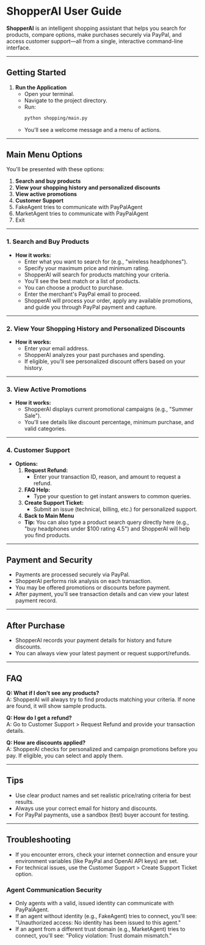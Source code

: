 # ShopperAI User Guide

**ShopperAI** is an intelligent shopping assistant that helps you search for products, compare options, make purchases securely via PayPal, and access customer support—all from a single, interactive command-line interface.

---

## Getting Started

1. **Run the Application**
   - Open your terminal.
   - Navigate to the project directory.
   - Run:
     ```bash
     python shopping/main.py
     ```
   - You'll see a welcome message and a menu of actions.

---

## Main Menu Options

You'll be presented with these options:

1. **Search and buy products**
2. **View your shopping history and personalized discounts**
3. **View active promotions**
4. **Customer Support**
5. FakeAgent tries to communicate with PayPalAgent
6. MarketAgent tries to communicate with PayPalAgent
7. Exit

---

### 1. Search and Buy Products

- **How it works:**
  - Enter what you want to search for (e.g., "wireless headphones").
  - Specify your maximum price and minimum rating.
  - ShopperAI will search for products matching your criteria.
  - You'll see the best match or a list of products.
  - You can choose a product to purchase.
  - Enter the merchant's PayPal email to proceed.
  - ShopperAI will process your order, apply any available promotions, and guide you through PayPal payment and capture.

---

### 2. View Your Shopping History and Personalized Discounts

- **How it works:**
  - Enter your email address.
  - ShopperAI analyzes your past purchases and spending.
  - If eligible, you'll see personalized discount offers based on your history.

---

### 3. View Active Promotions

- **How it works:**
  - ShopperAI displays current promotional campaigns (e.g., "Summer Sale").
  - You'll see details like discount percentage, minimum purchase, and valid categories.

---

### 4. Customer Support

- **Options:**
  1. **Request Refund:**
     - Enter your transaction ID, reason, and amount to request a refund.
  2. **FAQ Help:**
     - Type your question to get instant answers to common queries.
  3. **Create Support Ticket:**
     - Submit an issue (technical, billing, etc.) for personalized support.
  4. **Back to Main Menu**
  - **Tip:** You can also type a product search query directly here (e.g., "buy headphones under $100 rating 4.5") and ShopperAI will help you find products.

---

## Payment and Security

- Payments are processed securely via PayPal.
- ShopperAI performs risk analysis on each transaction.
- You may be offered promotions or discounts before payment.
- After payment, you'll see transaction details and can view your latest payment record.

---

## After Purchase

- ShopperAI records your payment details for history and future discounts.
- You can always view your latest payment or request support/refunds.

---

## FAQ

**Q: What if I don't see any products?**  
A: ShopperAI will always try to find products matching your criteria. If none are found, it will show sample products.

**Q: How do I get a refund?**  
A: Go to Customer Support > Request Refund and provide your transaction details.

**Q: How are discounts applied?**  
A: ShopperAI checks for personalized and campaign promotions before you pay. If eligible, you can select and apply them.

---

## Tips

- Use clear product names and set realistic price/rating criteria for best results.
- Always use your correct email for history and discounts.
- For PayPal payments, use a sandbox (test) buyer account for testing.

---

## Troubleshooting

- If you encounter errors, check your internet connection and ensure your environment variables (like PayPal and OpenAI API keys) are set.
- For technical issues, use the Customer Support > Create Support Ticket option.

### Agent Communication Security

- Only agents with a valid, issued identity can communicate with PayPalAgent.
- If an agent without identity (e.g., FakeAgent) tries to connect, you'll see:
  "Unauthorized access: No identity has been issued to this agent."
- If an agent from a different trust domain (e.g., MarketAgent) tries to connect, you'll see:
  "Policy violation: Trust domain mismatch."
